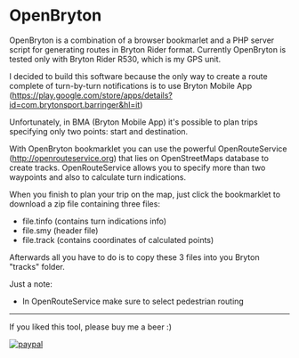 # OpenBryton
OpenBryton is a combination of a browser bookmarlet and a PHP server script for generating routes in Bryton Rider format.
Currently OpenBryton is tested only with Bryton Rider R530, which is my GPS unit.

I decided to build this software because the only way to create a route complete of turn-by-turn notifications is to use Bryton Mobile App (https://play.google.com/store/apps/details?id=com.brytonsport.barringer&hl=it)

Unfortunately, in BMA (Bryton Mobile App) it's possible to plan trips specifying only two points: start and destination.

With OpenBryton bookmarklet you can use the powerful OpenRouteService (http://openrouteservice.org) that lies on OpenStreetMaps database to create tracks.
OpenRouteService allows you to specify more than two waypoints and also to calculate turn indications.

When you finish to plan your trip on the map, just click the bookmarklet to download a zip file containing three files:
- file.tinfo    (contains turn indications info)
- file.smy      (header file)
- file.track    (contains coordinates of calculated points)

Afterwards all you have to do is to copy these 3 files into you Bryton "tracks" folder.

Just a note:
- In OpenRouteService make sure to select pedestrian routing

-----------

If you liked this tool, please buy me a beer :)

[![paypal](https://www.paypalobjects.com/en_US/i/btn/btn_donateCC_LG.gif)](https://www.paypal.com/cgi-bin/webscr?cmd=_s-xclick&hosted_button_id=4UMTD8RPT6HDE)
